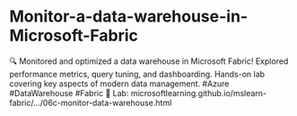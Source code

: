 # Monitor-a-data-warehouse-in-Microsoft-Fabric
🔍 Monitored and optimized a data warehouse in Microsoft Fabric! Explored performance metrics, query tuning, and dashboarding. Hands-on lab covering key aspects of modern data management. #Azure #DataWarehouse #Fabric 🔗 Lab: microsoftlearning.github.io/mslearn-fabric/.../06c-monitor-data-warehouse.html
